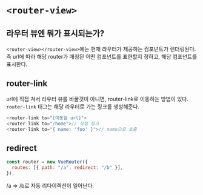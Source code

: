 # `<router-view>`

## 라우터 뷰엔 뭐가 표시되는가?

`<router-view></router-view>`에는 현재 라우터가 제공하는 컴포넌트가 렌더링된다.
즉 url에 따라 해당 router가 매칭된 어떤 컴포넌트를 표현할지 정하고, 해당 컴포넌트를 표시한다.

## router-link

url에 직접 쳐서 라우터 뷰를 바꿀것이 아니면, router-link로 이동하는 방법이 있다.  
`router-link` 태그는 해당 라우터로 가는 링크를 생성해준다.

```js
<router-link to="[이동할 url]">
<router-link to="/home">// 직접 링크
<router-link to="{ name: 'foo' }">// name으로 호출

```

## redirect

```js
const router = new VueRouter({
  routes: [{ path: "/a", redirect: "/b" }],
});
```

/a => /b로 자동 리다이렉션이 일어난다.
